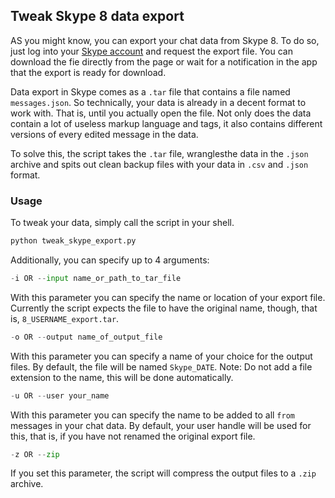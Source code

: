 ## Tweak Skype 8 data export

AS you might know, you can export your chat data from Skype 8. To do so, just log into your [Skype account](https://go.skype.com/export) and request the export file. You can download the fie directly from the page or wait for a notification in the app that the export is ready for download.

Data export in Skype comes as a `.tar` file that contains a file named `messages.json`. So technically, your data is already in a decent format to work with. That is, until you actually open the file. Not only does the data contain a lot of useless markup language and tags, it also contains different versions of every edited message in the data.

To solve this, the script takes the `.tar` file, wranglesthe data in the `.json` archive and spits out clean backup files with your data in `.csv` and `.json` format.

### Usage

To tweak your data, simply call the script in your shell.

```Python
python tweak_skype_export.py
```

Additionally, you can specify up to 4 arguments:

```Python
-i OR --input name_or_path_to_tar_file
```

With this parameter you can specify the name or location of your export file. Currently the script expects the file to have the original name, though, that is, `8_USERNAME_export.tar`.

```Python
-o OR --output name_of_output_file
```

With this parameter you can specify a name of your choice for the output files. By default, the file will be named `Skype_DATE`. Note: Do not add a file extension to the name, this will be done automatically.

```Python
-u OR --user your_name
```

With this parameter you can specify the name to be added to all `from` messages in your chat data. By default, your user handle will be used for this, that is, if you have not renamed the original export file.

```Python
-z OR --zip
```

If you set this parameter, the script will compress the output files to a `.zip` archive.
